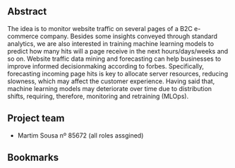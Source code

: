 ## Abstract

The idea is to monitor website traffic on several pages of a B2C e-commerce
company. Besides some insights conveyed through standard analytics, we are
also interested in training machine learning models to predict how many hits
will a page receive in the next hours/days/weeks and so on. Website traffic
data mining and forecasting can help businesses to improve informed decisionmaking according to forbes. Specifically, forecasting incoming page hits is key
to allocate server resources, reducing slowness, which may affect the customer
experience. Having said that, machine learning models may deteriorate over
time due to distribution shifts, requiring, therefore, monitoring and retraining
(MLOps).

## Project team

* Martim Sousa nº 85672 (all roles assgined)

## Bookmarks
